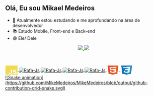 ## Olá, Eu sou Mikael Medeiros

- 🔭 Atualmente estou estudando e me aprofundando na área de desenvolvedor
- 📚 Estudo Mobile, Front-end e Back-end
- 😄 Ele/ Dele

<div align="center">
  <a href="https://www.linkedin.com/in/mikaelmedeiros-285282133/">
  <img height="180em" src="https://github-readme-stats.vercel.app/api?username=MikeMedeiros&show_icons=true&theme=dark&include_all_commits=true&count_private=true"/>
  <img height="180em" src="https://github-readme-stats.vercel.app/api/top-langs/?username=MikeMedeiros&layout=compact&langs_count=7&theme=dark"/>
</div>
  
  ##
  
  <div style="display: inline_block"><br>
  <img align="center" alt="Rafa-Js" height="30" width="40" src="https://raw.githubusercontent.com/devicons/devicon/master/icons/javascript/javascript-plain.svg">
  <img align="center" alt="Rafa-Js" height="30" width="40" src="https://img.shields.io/badge/Android-3DDC84?style=for-the-badge&logo=android&logoColor=white">
  <img align="center" alt="Rafa-Js" height="30" width="40" src="https://img.shields.io/badge/Java-ED8B00?style=for-the-badge&logo=java&logoColor=white">
  <img align="center" alt="Rafa-Js" height="30" width="40" src="https://img.shields.io/badge/Amazon_AWS-FF9900?style=for-the-badge&logo=amazonaws&logoColor=white">
  <img align="center" alt="Rafa-Js" height="30" width="40" src="https://img.shields.io/badge/Kotlin-0095D5?&style=for-the-badge&logo=kotlin&logoColor=white">
  <img align="center" alt="Rafa-HTML" height="30" width="40" src="https://raw.githubusercontent.com/devicons/devicon/master/icons/html5/html5-original.svg">
  <img align="center" alt="Rafa-CSS" height="30" width="40" src="https://raw.githubusercontent.com/devicons/devicon/master/icons/css3/css3-original.svg">
 
</div>
  <div>
![Snake animation](https://github.com/MikeMedeiros/MikeMedeiros/blob/output/github-contribution-grid-snake.svgl)
  </div>
